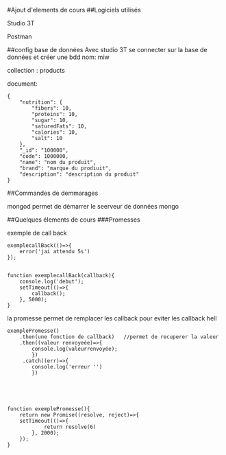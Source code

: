 #Ajout d'elements de cours
##Logiciels utilisés

Studio 3T

Postman


##config base de données
Avec studio 3T se connecter sur la base de données et créer une bdd 
nom: miw

collection : products

document:

    {
        "nutrition": {
            "fibers": 10,
            "proteins": 10,
            "sugar": 10,
            "saturedFats": 10,
            "calories": 10,
            "salt": 10
        },
        "_id": "100000",
        "code": 1000000,
        "name": "nom du produit",
        "brand": "marque du prodiuit",
        "description": "description du produit"
    }


##Commandes de demmarages

mongod permet de démarrer le seerveur de données mongo









##Quelques élements de cours
###Promesses



exemple de call back


    exemplecallBack(()=>{
        error('jai attendu 5s')
    });


    function exemplecallBack(callback){
        console.log('debut');
        setTimeout(()=>{
            callback();
        }, 5000);
    }


la promesse permet de remplacer les callback pour eviter les callback hell

    exemplePromesse()
        .then(une fonction de callback)   //permet de recuperer la valeur
        .then((valeur renvoyeée)=>{
            console.log(valeurrenvoyée);
            })
         .catch((err)=>{
            console.log('erreur '')
            })
        
        
    
    
    
    function exemplePromesse(){
        return new Promise((resolve, reject)=>{
        setTimeout(()=>{
                return resolve(6)
            }, 2000);
        });
    }
